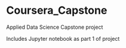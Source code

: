 # Coursera_Capstone
Applied Data Science Capstone project

Includes Jupyter notebook as part 1 of project